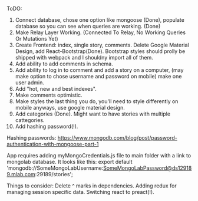 ToDO:

1. Connect database, chose one option like mongoose (Done), populate database so you can see when queries are working. (Done)
2. Make Relay Layer Working. (Connected To Relay, No Working Queries Or Mutations Yet)
3. Create Frontend: index, single story, comments. Delete Google Material Design, add React-Bootstrap(Done). Bootstrap styles should prolly be shipped with webpack and I shouldny import all of them.
4. Add ability to add comments in schema.
5. Add ability to log in to comment and add a story on a computer, (may make option to chose username and password on mobile) make one user admin.
6. Add "hot, new and best indexes".
7. Make comments optimistic.
8. Make styles the last thing you do, you'll need to style differently on mobile anyways, use google material design.
9. Add categories (Done). Might want to have stories with multiple cattegories.
10. Add hashing password(!).

Hashing passwords:
https://www.mongodb.com/blog/post/password-authentication-with-mongoose-part-1

App requires adding myMongoCredentials.js file to main folder with a link to mongolab database. It looks like this:
export default 'mongodb://SomeMongoLabUsername:SomeMongoLabPassword@ds129189.mlab.com:29189/stories';

Things to consider: Delete ^ marks in dependencies. Adding redux for managing session specific data. Switching react to preact(!).

